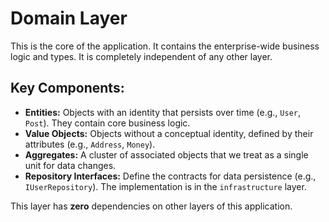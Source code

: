# Domain Layer

This is the core of the application. It contains the enterprise-wide business logic and types. It is completely independent of any other layer.

## Key Components:

-   **Entities:** Objects with an identity that persists over time (e.g., `User`, `Post`). They contain core business logic.
-   **Value Objects:** Objects without a conceptual identity, defined by their attributes (e.g., `Address`, `Money`).
-   **Aggregates:** A cluster of associated objects that we treat as a single unit for data changes.
-   **Repository Interfaces:** Define the contracts for data persistence (e.g., `IUserRepository`). The implementation is in the `infrastructure` layer.

This layer has **zero** dependencies on other layers of this application.
